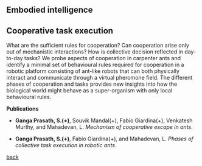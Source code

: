 ## Embodied intelligence

## Cooperative task execution
What are the sufficient rules for cooperation? Can cooperation arise only out of mechanistic interactions? How is collective decision reflected in day-to-day tasks? We probe aspects of cooperation in carpenter ants and identify a minimal set of behavioural rules required for cooperation in a robotic platform consisting of ant-like robots that can both physically interact and communicate through a virtual pheromone field. The different phases of cooperation and tasks provides new insights into how the biological world might behave as a super-organism with only local behavioural rules.

**Publications**

* **Ganga Prasath, S.(+)**, Souvik Mandal(+), Fabio Giardina(+), Venkatesh Murthy, and Mahadevan, L. _Mechanism of cooperative escape in ants_.

* **Ganga Prasath, S.(+)**, Fabio Giardina(+), and Mahadevan, L. _Phases of collective task execution in robotic ants_.

<!-- Biomimicry has been a niche theme in robotics research. Though this approach has led to novel designs adaptible to natural conditions, it has had limited success due to large degrees of freedom of the robots which makes the system difficult to control. We take a stochastic approach to bio-inspired design where the tools of statistical mechanics, designed to result in average success but with high robustness can be leveraged for desideratum, and this provides a new path for robotics.-->

[back](./research)
